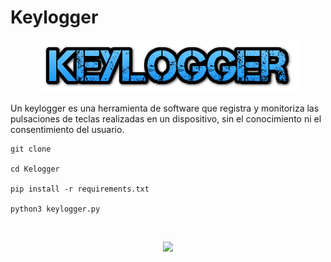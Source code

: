# Keylogger

<p align="center">
<img src="Logotipo.png">
</p>

Un keylogger es una herramienta de software que registra y monitoriza las pulsaciones de teclas realizadas en un dispositivo, sin el conocimiento ni el consentimiento del usuario.

```
git clone 

cd Kelogger

pip install -r requirements.txt

python3 keylogger.py
```

<br>

<p align="center">
<img src="Img/muestra.gif">
</p>
